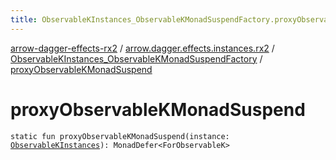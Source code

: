 ```yaml
---
title: ObservableKInstances_ObservableKMonadSuspendFactory.proxyObservableKMonadSuspend - arrow-dagger-effects-rx2
---
```


[arrow-dagger-effects-rx2](../../index.html) / [arrow.dagger.effects.instances.rx2](../index.html) / [ObservableKInstances_ObservableKMonadSuspendFactory](index.html) / [proxyObservableKMonadSuspend](./proxy-observable-k-monad-suspend.html)

# proxyObservableKMonadSuspend

`static fun proxyObservableKMonadSuspend(instance: `[`ObservableKInstances`](../-observable-k-instances/index.html)`): MonadDefer<ForObservableK>`